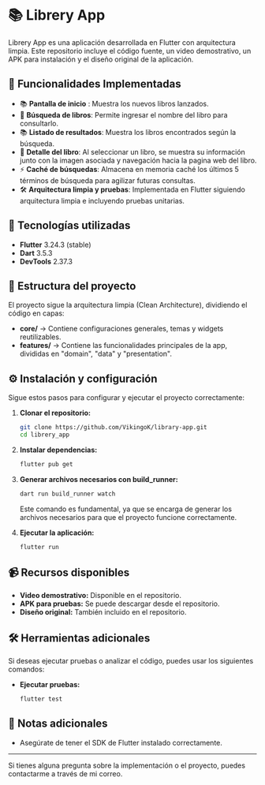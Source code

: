 # 📚 Librery App

Librery App es una aplicación desarrollada en Flutter con arquitectura limpia. Este repositorio incluye el código fuente, un video demostrativo, un APK para instalación y el diseño original de la aplicación.

## 📌 Funcionalidades Implementadas

- 📚 **Pantalla de inicio** : Muestra los nuevos libros lanzados.
- 🔎 **Búsqueda de libros**: Permite ingresar el nombre del libro para consultarlo.
- 📚 **Listado de resultados**: Muestra los libros encontrados según la búsqueda.
- 📖 **Detalle del libro**: Al seleccionar un libro, se muestra su información junto con la imagen asociada y navegación hacia la pagina web del libro.
- ⚡ **Caché de búsquedas**: Almacena en memoria caché los últimos 5 términos de búsqueda para agilizar futuras consultas.
- 🛠 **Arquitectura limpia y pruebas**: Implementada en Flutter siguiendo arquitectura limpia e incluyendo pruebas unitarias.

## 🚀 Tecnologías utilizadas

- **Flutter** 3.24.3 (stable)
- **Dart** 3.5.3
- **DevTools** 2.37.3

## 📂 Estructura del proyecto

El proyecto sigue la arquitectura limpia (Clean Architecture), dividiendo el código en capas:

- **core/** → Contiene configuraciones generales, temas y widgets reutilizables.
- **features/** → Contiene las funcionalidades principales de la app, divididas en "domain", "data" y "presentation".

## ⚙️ Instalación y configuración

Sigue estos pasos para configurar y ejecutar el proyecto correctamente:

1. **Clonar el repositorio:**
   ```sh
   git clone https://github.com/VikingoK/library-app.git
   cd librery_app
   ```

2. **Instalar dependencias:**
   ```sh
   flutter pub get
   ```

3. **Generar archivos necesarios con build_runner:**
   ```sh
   dart run build_runner watch
   ```
   Este comando es fundamental, ya que se encarga de generar los archivos necesarios para que el proyecto funcione correctamente.

4. **Ejecutar la aplicación:**
   ```sh
   flutter run
   ```

## 📹 Recursos disponibles

- **Video demostrativo:** Disponible en el repositorio.
- **APK para pruebas:** Se puede descargar desde el repositorio.
- **Diseño original:** También incluido en el repositorio.

## 🛠️ Herramientas adicionales

Si deseas ejecutar pruebas o analizar el código, puedes usar los siguientes comandos:

- **Ejecutar pruebas:**
  ```sh
  flutter test
  ```

## 📌 Notas adicionales

- Asegúrate de tener el SDK de Flutter instalado correctamente.

---
Si tienes alguna pregunta sobre la implementación o el proyecto, puedes contactarme a través de mi correo.
